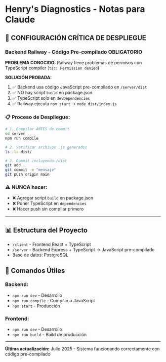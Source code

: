 # Henry's Diagnostics - Notas para Claude

## 🚨 CONFIGURACIÓN CRÍTICA DE DESPLIEGUE

### Backend Railway - Código Pre-compilado OBLIGATORIO

**PROBLEMA CONOCIDO:** Railway tiene problemas de permisos con TypeScript compiler (`tsc: Permission denied`)

**SOLUCIÓN PROBADA:**
1. ✅ Backend usa código JavaScript pre-compilado en `/server/dist`
2. ✅ NO hay script `build` en package.json 
3. ✅ TypeScript solo en `devDependencies`
4. ✅ Railway ejecuta `npm start` → `node dist/index.js`

### 📋 Proceso de Despliegue:
```bash
# 1. Compilar ANTES de commit
cd server
npm run compile

# 2. Verificar archivos .js generados
ls -la dist/

# 3. Commit incluyendo /dist
git add .
git commit -m "mensaje"
git push origin main
```

### ⚠️ NUNCA hacer:
- ❌ Agregar script `build` en package.json
- ❌ Poner TypeScript en `dependencies`
- ❌ Hacer push sin compilar primero

---

## 📊 Estructura del Proyecto

- `/client` - Frontend React + TypeScript
- `/server` - Backend Express + TypeScript → JavaScript pre-compilado
- Base de datos: PostgreSQL

## 🔧 Comandos Útiles

### Backend:
- `npm run dev` - Desarrollo
- `npm run compile` - Compilar a JavaScript
- `npm start` - Producción

### Frontend:
- `npm run dev` - Desarrollo
- `npm run build` - Build de producción

---

**Última actualización:** Julio 2025 - Sistema funcionando correctamente con código pre-compilado